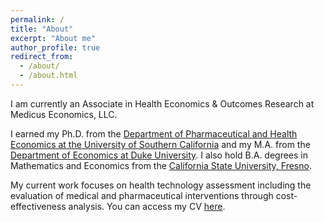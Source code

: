 ```yaml
---
permalink: /
title: "About"
excerpt: "About me"
author_profile: true
redirect_from: 
  - /about/
  - /about.html
---
```


I am currently an Associate in Health Economics & Outcomes Research at Medicus Economics, LLC. 

I earned my Ph.D. from the [Department of Pharmaceutical and Health Economics at the University of Southern California](https://healthpolicy.usc.edu/) and my M.A. from the [Department of Economics at Duke University](https://econ.duke.edu/). I also hold B.A. degrees in Mathematics and Economics from the [California State University, Fresno](https://www.csufresno.edu/). 

My current work focuses on health technology assessment including the evaluation of medical and pharmaceutical interventions through cost-effectiveness analysis. You can access my CV [here](http://bit.ly/jonsal-cv).
